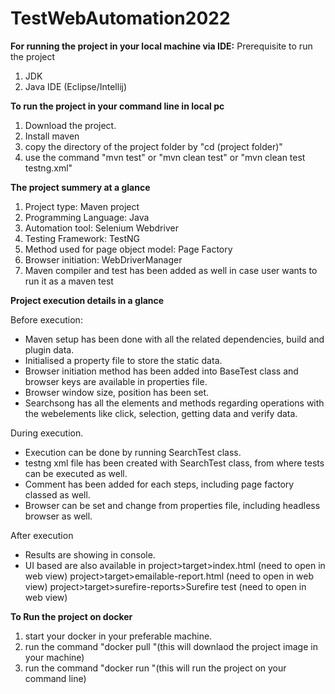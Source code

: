 # TestWebAutomation2022


**For running the project in your local machine via IDE:**
Prerequisite to run the project 
1. JDK
2. Java IDE (Eclipse/Intellij)


**To run the project in your command line in local pc**
1. Download the project.
2. Install maven
3. copy the directory of the project folder by "cd (project folder)"
4. use the command "mvn test" or "mvn clean test" or "mvn clean test testng.xml"



**The project summery at a glance**

1. Project type: Maven project
2. Programming Language: Java
3. Automation tool: Selenium Webdriver
4. Testing Framework: TestNG
5. Method used for page object model: Page Factory 
6. Browser initiation: WebDriverManager 
7. Maven compiler and test has been added as well in case user wants to run it as a maven test



**Project execution details in a glance**

Before execution:
- Maven setup has been done with all the related dependencies, build and plugin data.
- Initialised a property file to store the static data.
- Browser initiation method has been added into BaseTest class and browser keys are available in properties file.
- Browser window size, position has been set. 
- Searchsong has all the elements and methods regarding operations with the webelements like click, selection, getting data and verify data.


During execution. 
- Execution can be done by running SearchTest class.
- testng xml file has been created with SearchTest class, from where tests can be executed as well.
- Comment has been added for each steps, including page factory classed as well. 
- Browser can be set and change from properties file, including headless browser as well. 

After execution
- Results are showing in console. 
- UI based are also available in 
	project>target>index.html (need to open in web view)
	project>target>emailable-report.html (need to open in web view)
	project>target>surefire-reports>Surefire test (need to open in web view)
	
	
	
**To Run the project on docker**
1. start your docker in your preferable machine.
2. run the command "docker pull "(this will downlaod the project image in your machine)
3. run the command "docker run "(this will run the project on your command line)


